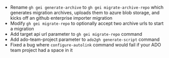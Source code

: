 - Rename `gh gei generate-archive` to `gh gei migrate-archive-repo` which generates migration archives, uploads them to azure blob storage, and kicks off an github enterprise importer migration
- Modify `gh gei migrate-repo` to optionally accept two archive urls to start a migration
- Add target api url parameter to `gh gei migrate-repo` command
- Add ado-team-project parameter to `ado2gh generate-script` command
- Fixed a bug where `configure-autolink` command would fail if your ADO team project had a space in it